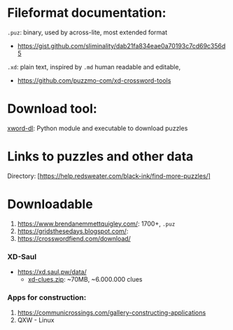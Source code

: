 
# Fileformat documentation:

`.puz`: binary, used by across-lite, most extended format

  - https://gist.github.com/sliminality/dab21fa834eae0a70193c7cd69c356d5

`.xd`: plain text, inspired by `.md` human readable and editable,

  - https://github.com/puzzmo-com/xd-crossword-tools

# Download tool:

[xword-dl](https://github.com/thisisparker/xword-dl): Python module and executable to download puzzles


# Links to puzzles and other data

Directory: [https://help.redsweater.com/black-ink/find-more-puzzles/]


# Downloadable

 1. https://www.brendanemmettquigley.com/: 1700+, `.puz`
 2. https://gridsthesedays.blogspot.com/:
 3. https://crosswordfiend.com/download/

### XD-Saul

 - https://xd.saul.pw/data/
    - [xd-clues.zip](https://xd.saul.pw/xd-clues.zip): ~70MB, ~6.000.000 clues


### Apps for construction:


  1. https://communicrossings.com/gallery-constructing-applications
  2. QXW - Linux
